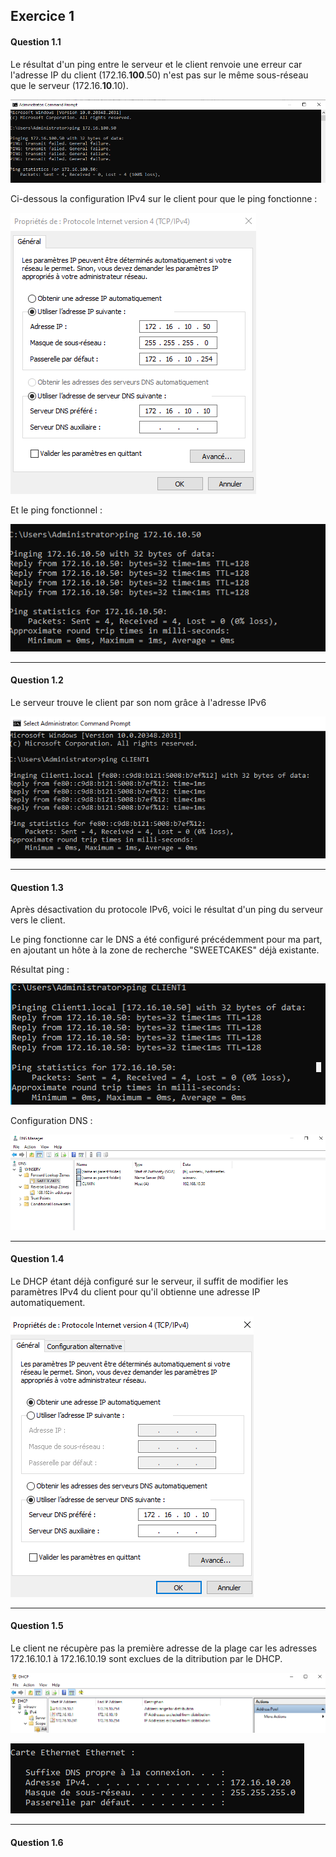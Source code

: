 ## Exercice 1

#### Question 1.1

Le résultat d'un ping entre le serveur et le client renvoie une erreur car l'adresse IP du client (172.16.**100**.50) n'est pas sur le même sous-réseau que le serveur (172.16.**10**.10).

![pingServerClient](https://github.com/PKechichian/TSSR2405_Checkpoint2/blob/main/Annexes/Q1-1.pingServCLI.png)

Ci-dessous la configuration IPv4 sur le client pour que le ping fonctionne :

![configCLI](https://github.com/PKechichian/TSSR2405_Checkpoint2/blob/main/Annexes/Q1-1.configCLI.png)

Et le ping fonctionnel :

![pingServerClient](https://github.com/PKechichian/TSSR2405_Checkpoint2/blob/main/Annexes/Q1-1.pingServCLIOK.png)

---

#### Question 1.2

Le serveur trouve le client par son nom grâce à l'adresse IPv6

![pingServerClientviaNom](https://github.com/PKechichian/TSSR2405_Checkpoint2/blob/main/Annexes/Q1-2.pingAvecNom.png)

---

#### Question 1.3

Après désactivation du protocole IPv6, voici le résultat d'un ping du serveur vers le client.

Le ping fonctionne car le DNS a été configuré précédemment pour ma part, en ajoutant un hôte à la zone de recherche "SWEETCAKES" déjà existante.

Résultat ping :

![pingServerClient](https://github.com/PKechichian/TSSR2405_Checkpoint2/blob/main/Annexes/Q1-3.pingAvecNomOK.png)

Configuration DNS :

![configDNS](https://github.com/PKechichian/TSSR2405_Checkpoint2/blob/main/Annexes/Q1-3.configDNS.png)

---

#### Question 1.4

Le DHCP étant déjà configuré sur le serveur, il suffit de modifier les paramètres IPv4 du client pour qu'il obtienne une adresse IP automatiquement.

![configDNS](https://github.com/PKechichian/TSSR2405_Checkpoint2/blob/main/Annexes/Q1-4.IPauto.png)

---

#### Question 1.5

Le client ne récupère pas la première adresse de la plage car les adresses 172.16.10.1 à 172.16.10.19 sont exclues de la ditribution par le DHCP.

![configDHCP](https://github.com/PKechichian/TSSR2405_Checkpoint2/blob/main/Annexes/Q1-5.DHCP.png)

![IPclientDHCP](https://github.com/PKechichian/TSSR2405_Checkpoint2/blob/main/Annexes/Q1-5.IPclient.png)

---

#### Question 1.6



